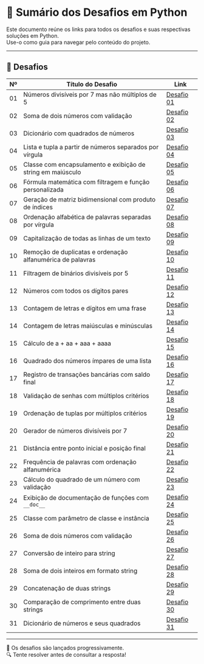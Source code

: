 # 🐍 Sumário dos Desafios em Python

Este documento reúne os links para todos os desafios e suas respectivas soluções em Python.  
Use-o como guia para navegar pelo conteúdo do projeto.

---

## 🧩 Desafios

| Nº  | Título do Desafio                                                                 | Link                                      |
|-----|------------------------------------------------------------------------------------|-------------------------------------------|
| 01  | Números divisíveis por 7 mas não múltiplos de 5                                   | [Desafio 01](./desafios/desafio_01.md)    |
| 02  | Soma de dois números com validação                                                | [Desafio 02](./desafios/desafio_02.md)    |
| 03  | Dicionário com quadrados de números                                               | [Desafio 03](./desafios/desafio_03.md)    |
| 04  | Lista e tupla a partir de números separados por vírgula                           | [Desafio 04](./desafios/desafio_04.md)    |
| 05  | Classe com encapsulamento e exibição de string em maiúsculo                       | [Desafio 05](./desafios/desafio_05.md)    |
| 06  | Fórmula matemática com filtragem e função personalizada                           | [Desafio 06](./desafios/desafio_06.md)    |
| 07  | Geração de matriz bidimensional com produto de índices                            | [Desafio 07](./desafios/desafio_07.md)    |
| 08  | Ordenação alfabética de palavras separadas por vírgula                            | [Desafio 08](./desafios/desafio_08.md)    |
| 09  | Capitalização de todas as linhas de um texto                                      | [Desafio 09](./desafios/desafio_09.md)    |
| 10  | Remoção de duplicatas e ordenação alfanumérica de palavras                        | [Desafio 10](./desafios/desafio_10.md)    |
| 11  | Filtragem de binários divisíveis por 5                                            | [Desafio 11](./desafios/desafio_11.md)    |
| 12  | Números com todos os dígitos pares                                                | [Desafio 12](./desafios/desafio_12.md)    |
| 13  | Contagem de letras e dígitos em uma frase                                         | [Desafio 13](./desafios/desafio_13.md)    |
| 14  | Contagem de letras maiúsculas e minúsculas                                        | [Desafio 14](./desafios/desafio_14.md)    |
| 15  | Cálculo de a + aa + aaa + aaaa                                                    | [Desafio 15](./desafios/desafio_15.md)    |
| 16  | Quadrado dos números ímpares de uma lista                                         | [Desafio 16](./desafios/desafio_16.md)    |
| 17  | Registro de transações bancárias com saldo final                                  | [Desafio 17](./desafios/desafio_17.md)    |
| 18  | Validação de senhas com múltiplos critérios                                       | [Desafio 18](./desafios/desafio_18.md)    |
| 19  | Ordenação de tuplas por múltiplos critérios                                       | [Desafio 19](./desafios/desafio_19.md)    |
| 20  | Gerador de números divisíveis por 7                                               | [Desafio 20](./desafios/desafio_20.md)    |
| 21  | Distância entre ponto inicial e posição final                                     | [Desafio 21](./desafios/desafio_21.md)    |
| 22  | Frequência de palavras com ordenação alfanumérica                                 | [Desafio 22](./desafios/desafio_22.md)    |
| 23  | Cálculo do quadrado de um número com validação                                    | [Desafio 23](./desafios/desafio_23.md)    |
| 24  | Exibição de documentação de funções com `__doc__`                                 | [Desafio 24](./desafios/desafio_24.md)    |
| 25  | Classe com parâmetro de classe e instância                                        | [Desafio 25](./desafios/desafio_25.md)    |
| 26  | Soma de dois números com validação                                                | [Desafio 26](./desafios/desafio_26.md)    |
| 27  | Conversão de inteiro para string                                                  | [Desafio 27](./desafios/desafio_27.md)    |
| 28  | Soma de dois inteiros em formato string                                           | [Desafio 28](./desafios/desafio_28.md)    |
| 29  | Concatenação de duas strings                                                      | [Desafio 29](./desafios/desafio_29.md)    |
| 30  | Comparação de comprimento entre duas strings                                      | [Desafio 30](./desafios/desafio_30.md)    |
| 31  | Dicionário de números e seus quadrados                                            | [Desafio 31](./desafios/desafio_31.md)    |

---

📌 Os desafios são lançados progressivamente.  
🔍 Tente resolver antes de consultar a resposta!
